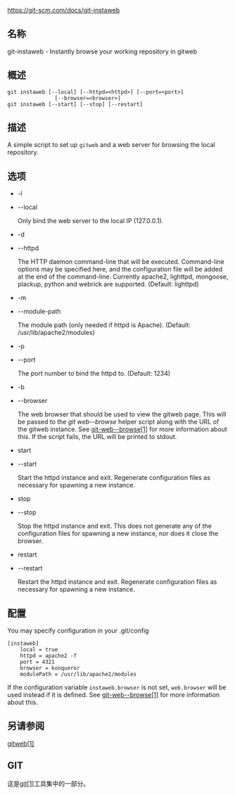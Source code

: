 https://git-scm.com/docs/git-instaweb

## 名称

git-instaweb - Instantly browse your working repository in gitweb

## 概述

```
git instaweb [--local] [--httpd=<httpd>] [--port=<port>]
               [--browser=<browser>]
git instaweb [--start] [--stop] [--restart]
```

## 描述

A simple script to set up `gitweb` and a web server for browsing the local repository.

## 选项

- -l

- --local

  Only bind the web server to the local IP (127.0.0.1).

- -d

- --httpd

  The HTTP daemon command-line that will be executed. Command-line options may be specified here, and the configuration file will be added at the end of the command-line. Currently apache2, lighttpd, mongoose, plackup, python and webrick are supported. (Default: lighttpd)

- -m

- --module-path

  The module path (only needed if httpd is Apache). (Default: /usr/lib/apache2/modules)

- -p

- --port

  The port number to bind the httpd to. (Default: 1234)

- -b

- --browser

  The web browser that should be used to view the gitweb page. This will be passed to the *git web--browse* helper script along with the URL of the gitweb instance. See [git-web--browse[1]](../git-web--browse) for more information about this. If the script fails, the URL will be printed to stdout.

- start

- --start

  Start the httpd instance and exit. Regenerate configuration files as necessary for spawning a new instance.

- stop

- --stop

  Stop the httpd instance and exit. This does not generate any of the configuration files for spawning a new instance, nor does it close the browser.

- restart

- --restart

  Restart the httpd instance and exit. Regenerate configuration files as necessary for spawning a new instance.

## 配置

You may specify configuration in your .git/config

```
[instaweb]
	local = true
	httpd = apache2 -f
	port = 4321
	browser = konqueror
	modulePath = /usr/lib/apache2/modules
```

If the configuration variable `instaweb.browser` is not set, `web.browser` will be used instead if it is defined. See [git-web--browse[1]](../git-web--browse) for more information about this.

## 另请参阅

[gitweb[1]](../gitweb)

## GIT

  这是[git[1]](../../Git)工具集中的一部分。
